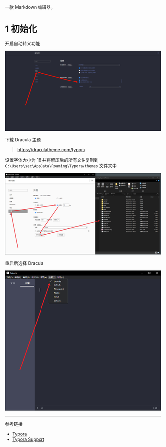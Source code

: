 一款 Markdown 编辑器。

# 1 初始化

开启自动转义功能

![开启自动转义功能](./../../../../../../../images/Typora/%E5%BC%80%E5%90%AF%E8%87%AA%E5%8A%A8%E8%BD%AC%E4%B9%89%E5%8A%9F%E8%83%BD.png)

下载 Dracula 主题

> https://draculatheme.com/typora

设置字体大小为 18 并将解压后的所有文件复制到 `C:\Users\sec\AppData\Roaming\Typora\themes` 文件夹中

![设置字体大小为 18 并将解压后的所有文件复制到 `theme` 文件夹中](./../../../../../../../images/Typora/%E8%AE%BE%E7%BD%AE%E5%AD%97%E4%BD%93%E5%A4%A7%E5%B0%8F%E4%B8%BA%2018%20%E5%B9%B6%E5%B0%86%E8%A7%A3%E5%8E%8B%E5%90%8E%E7%9A%84%E6%89%80%E6%9C%89%E6%96%87%E4%BB%B6%E5%A4%8D%E5%88%B6%E5%88%B0%20%60theme%60%20%E6%96%87%E4%BB%B6%E5%A4%B9%E4%B8%AD.png)

重启后选择 Dracula

![重启后选择 Dracula](./../../../../../../../images/Typora/%E9%87%8D%E5%90%AF%E5%90%8E%E9%80%89%E6%8B%A9%20Dracula.png)

---

参考链接

- [Typora](https://typora.io/)
- [Typora Support](https://support.typora.io/)

